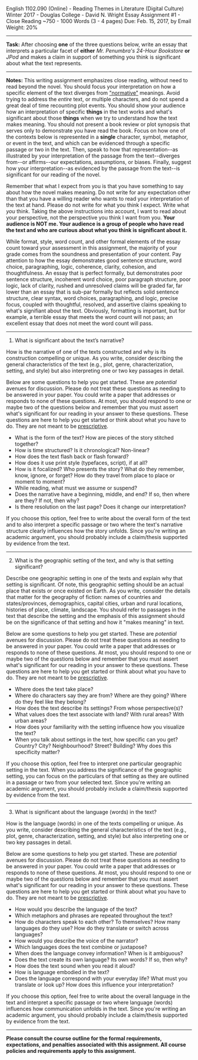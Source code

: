 
English 1102.090 (Online) - Reading Themes in Literature (Digital Culture)
Winter 2017 - Douglas College - David N. Wright
Essay Assignment #1 - Close Reading
~750 - 1000 Words (3 - 4 pages)
Due: Feb. 15, 2017, by Email   
Weight: 20% 

---

**Task:** After choosing **one** of the three questions below, write an essay that interprets a particular facet of **either** *Mr. Penumbra's 24-Hour Bookstore* **or** *JPod* and makes a claim in support of something you think is significant about what the text represents.

---

**Notes:** This writing assignment emphasizes close reading, without need to read beyond the novel. You should focus your interpretation on how a specific element of the text diverges from ["normative"](http://digitalcultureslab.ca/douglascollege-online1102/winter2017/lecture-module-3/) meanings. Avoid trying to address the *entire* text, or multiple characters, and do not spend a great deal of time recounting plot events. You should show your audience how an interpretation of specific **things** in the text works and what's significant about those **things** when we try to understand how the text makes meaning. You should not present a book review or plot synopsis that serves only to demonstrate you have read the book. Focus on how one of the contexts below is represented in a **single** character, symbol, metaphor, or event in the text, and which can be evidenced through a specific passage or two in the text. Then, speak to how that representation--as illustrated by your interpretation of the passage from the text--diverges from--or affirms--our expectations, assumptions, or biases. Finally, suggest how your interpretation--as evidenced by the passage from the text--is significant for our reading of the novel. 

Remember that what I expect from you is that you have something to say about how the novel makes meaning. Do not write for any expectation other than that you have a willing reader who wants to read your interpretation of the text at hand. Please do not write for what you think I expect. Write what *you* think. Taking the above instructions into account, I want to read about your perspective, not the perspective you think I want from you. **Your audience is NOT me. Your audience is a group of people who have read the text and who are curious about what you think is significant about it.** 

While format, style, word count, and other formal elements of the essay count toward your assessment in this assignment, the majority of your grade comes from the soundness and presentation of your content. Pay attention to how the essay demonstrates good sentence structure, word choice, paragraphing, logic, coherence, clarity, cohesion, and thoughtfulness. An essay that is perfect formally, but demonstrates poor sentence structure, incoherent word choice, poor paragraph structure, poor logic, lack of clarity, rushed and unresolved claims will be graded far, far lower than an essay that is sub-par formally but reflects solid sentence structure, clear syntax, word choices, paragraphing, and logic, precise focus, coupled with thoughtful, resolved, and assertive claims speaking to what's signifiant about the text. Obviously, formatting is important, but for example, a terrible essay that meets the word count will not pass; an excellent essay that does not meet the word count will pass. 

---

1) What is significant about the text’s narrative? 

How is the narrative of one of the texts constructed and why is its construction compelling or unique. As you write, consider describing the general characteristics of the text (e.g., plot, genre, characterization, setting, and style) but also interpreting one or two key passages in detail. 

Below are some questions to help you get started. These are *potential* avenues for discussion. Please do not treat these questions as needing to be answered in your paper. You could write a paper that addresses or responds to none of these questions. At most, you should respond to one or maybe two of the questions below and remember that you must assert what's significant for our reading in your answer to these questions. These questions are here to help you get started or think about what you have to do. They are not meant to be [prescriptive](https://www.google.ca/webhp?sourceid=chrome-instant&ion=1&espv=2&ie=UTF-8#q=prescriptive). 

* What is the form of the text? How are pieces of the story stitched together? 
* How is time structured? Is it chronological? Non-linear? 
* How does the text flash back or flash forward? 
* How does it use print style (typefaces, script), if at all? 
* How is it focalized? Who presents the story? What do they remember, know, ignore, or forget? How do they travel from place to place or moment to moment? 
* While reading, what must we assume or suspend? 
* Does the narrative have a beginning, middle, and end? If so, then where are they? If not, then why? 
* Is there resolution on the last page? Does it change our interpretation? 

If you choose this option, feel free to write about the overall form of the text and to also interpret a specific passage or two where the text's narrative structure clearly influences how the story unfolds. Since you're writing an academic argument, you should probably include a claim/thesis supported by evidence from the text.  

---

2) What is the geographic setting of the text, and why is that setting significant? 

Describe one geographic setting in one of the texts and explain why that setting is significant. Of note, this geographic setting should be an actual place that exists or once existed on Earth. As you write, consider the details that matter for the geography of fiction: names of countries and states/provinces, demographics, capital cities, urban and rural locations, histories of place, climate, landscape. You should refer to passages in the text that describe the setting and the emphasis of this assignment should be on the significance of that setting and how it "makes meaning" in text. 

Below are some questions to help you get started. These are *potential* avenues for discussion. Please do not treat these questions as needing to be answered in your paper. You could write a paper that addresses or responds to none of these questions. At most, you should respond to one or maybe two of the questions below and remember that you must assert what's significant for our reading in your answer to these questions. These questions are here to help you get started or think about what you have to do. They are not meant to be [prescriptive](https://www.google.ca/webhp?sourceid=chrome-instant&ion=1&espv=2&ie=UTF-8#q=prescriptive).

* Where does the text take place? 
* Where do characters say they are from? Where are they going? Where do they feel like they belong? 
* How does the text describe its settings? From whose perspective(s)? 
* What values does the text associate with land? With rural areas? With urban areas? 
* How does your familiarity with the setting influence how you visualize the text?
* When you talk about settings in the text, how specific can you get? Country? City? Neighbourhood? Street? Building? Why does this specificity matter? 

If you choose this option, feel free to interpret one particular geographic setting in the text. When you address the significance of the geographic setting, you can focus on the particulars of that setting as they are outlined in a passage or two from your selected text. Since you're writing an academic argument, you should probably include a claim/thesis supported by evidence from the text.  

---

3) What is significant about the language (words) in the text? 

How is the language (words) in one of the texts compelling or unique. As you write, consider describing the general characteristics of the text (e.g., plot, genre, characterization, setting, and style) but also interpreting one or two key passages in detail. 

Below are some questions to help you get started. These are *potential* avenues for discussion. Please do not treat these questions as needing to be answered in your paper. You could write a paper that addresses or responds to none of these questions. At most, you should respond to one or maybe two of the questions below and remember that you must assert what's significant for our reading in your answer to these questions. These questions are here to help you get started or think about what you have to do. They are not meant to be [prescriptive](https://www.google.ca/webhp?sourceid=chrome-instant&ion=1&espv=2&ie=UTF-8#q=prescriptive).

* How would you describe the language of the text? 
* Which metaphors and phrases are repeated throughout the text?  
* How do characters speak to each other? To themselves? How many languages do they use? How do they translate or switch across languages?
* How would you describe the voice of the narrator? 
* Which languages does the text combine or juxtapose? 
* When does the language convey information? When is it ambiguous? 
* Does the text create its own language? Its own words? If so, then why? 
* How does the text sound when you read it aloud? 
* How is language embodied in the text?
* Does the language correspond with your everyday life? What must you translate or look up? How does this influence your interpretation? 

If you choose this option, feel free to write about the overall language in the text and interpret a specific passage or two where language (words) influences how communication unfolds in the text. Since you're writing an academic argument, you should probably include a claim/thesis supported by evidence from the text.

---

**Please consult the course outline for the formal requirements, expectations, and penalties associated with this assignment. All course policies and requirements apply to this assignment.**  
